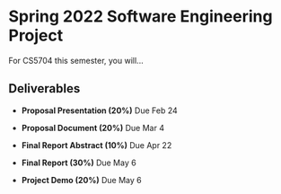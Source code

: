 # Spring 2022 Software Engineering Project

For CS5704 this semester, you will...

## Deliverables

* __Proposal Presentation (20%)__ Due Feb 24

* __Proposal Document (20%)__  Due Mar 4

* __Final Report Abstract (10%)__  Due Apr 22

* __Final Report (30%)__ Due May 6

* __Project Demo (20%)__ Due May 6
